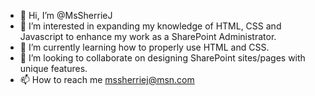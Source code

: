 - 👋 Hi, I’m @MsSherrieJ
- 👀 I’m interested in expanding my knowledge of HTML, CSS and Javascript to enhance my work as a SharePoint Administrator.
- 🌱 I’m currently learning how to properly use HTML and CSS.
- 💞️ I’m looking to collaborate on designing SharePoint sites/pages with unique features.
- 📫 How to reach me mssherriej@msn.com

<!---
MsSherrieJ/MsSherrieJ is a ✨ special ✨ repository because its `README.md` (this file) appears on your GitHub profile.
You can click the Preview link to take a look at your changes.
--->
